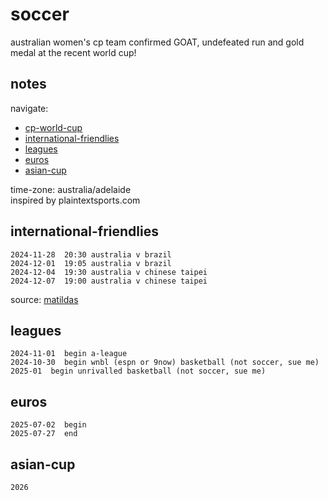 # soccer  
australian women's cp team confirmed GOAT, undefeated run and gold medal at the recent world cup!  

## notes  
navigate:  
- [cp-world-cup](#cp-world-cup)  
- [international-friendlies](#international-friendlies)  
- [leagues](#leagues)   
- [euros](#euros)  
- [asian-cup](#asian-cup)  

time-zone: australia/adelaide  
inspired by plaintextsports.com  

## international-friendlies  
~~~~~~
2024-11-28  20:30 australia v brazil  
2024-12-01  19:05 australia v brazil  
2024-12-04  19:30 australia v chinese taipei  
2024-12-07  19:00 australia v chinese taipei  
~~~~~~

source: [matildas](https://www.matildas.com.au/fixtures#!/t6231)  

## leagues
~~~~~~
2024-11-01  begin a-league
2024-10-30  begin wnbl (espn or 9now) basketball (not soccer, sue me)
2025-01  begin unrivalled basketball (not soccer, sue me)
~~~~~~

## euros
~~~~~~
2025-07-02  begin
2025-07-27  end
~~~~~~

## asian-cup
~~~~~~
2026
~~~~~~
